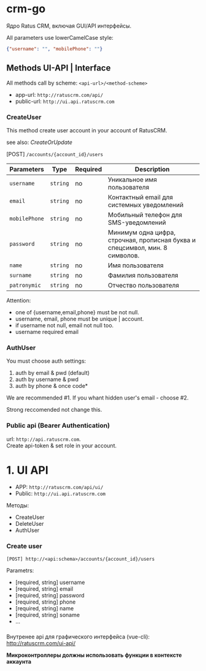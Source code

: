 # crm-go
Ядро Ratus CRM, включая GUI/API интерфейсы. 

All parameters use lowerCamelCase style:
```json
{"username": "", "mobilePhone": ""}
```

## Methods UI-API | Interface

All methods call by scheme: `<api-url>/<method-scheme>`

- app-url: `http://ratuscrm.com/api/`
- public-url: `http://ui.api.ratuscrm.com`

### CreateUser

This method create user account in your account of RatusCRM. 

see also: *CreateOrUpdate*

[POST] `/accounts/{account_id}/users`

| Parameters  | Type | Required | Description |
| ------------- | ------------- | ------------- | ------------- |
| `username`  | `string`  | no | Уникальное имя пользователя |
| `email`  | `string`  | no | Контактный email для системных уведомлений | 
| `mobilePhone`  | `string`  | no | Мобильный телефон для SMS-уведомлений |
| `password`  | `string`  | no | Минимум одна цифра, строчная, прописная буква и спецсимвол, мин. 8 символов. |
| `name`  | `string`  | no | Имя пользователя |
| `surname`  | `string`  | no | Фамилия пользователя |
| `patronymic`  | `string`  | no | Отчество пользователя |


Attention: 
- one of {username,email,phone} must be not null.
- username, email, phone must be unique | account.
- if username not null, email not null too.
- username required email

### AuthUser

You must choose auth settings: 
1. auth by email & pwd (default)
2. auth by username & pwd
3. auth by phone & once code*

We are recommended #1. If you whant hidden user's email - choose #2.

Strong reccomended not change this.

### Public api (Bearer Authentication)
url: `http://api.ratuscrm.com`.<br>
Create api-token & set role in your account.

# 1. UI API

- APP: `http://ratuscrm.com/api/ui/`
- Public: `http://ui.api.ratuscrm.com`

Методы:
- CreateUser
- DeleteUser
- AuthUser

### Create user
`[POST] http://<api:schema>/accounts/{account_id}/users`

Parametrs:
- [required, string] username
- [required, string] email
- [required, string] password
- [required, string] phone
- [required, string] name
- [required, string] soname
- ...

### 

Внутренее api для графического интерфейса (vue-cli):
http://ratuscrm.com/ui-api/


**Микроконтроллеры должны использовать функции в контексте аккаунта**
